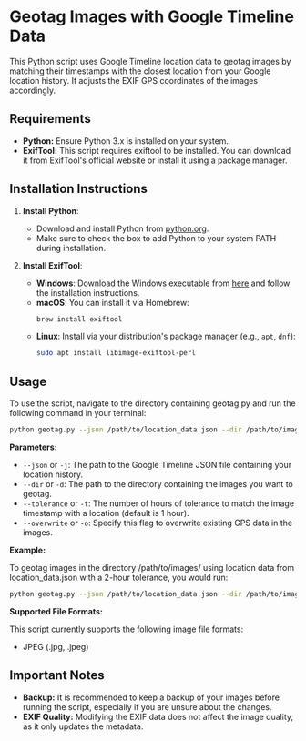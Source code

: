 # Geotag Images with Google Timeline Data

This Python script uses Google Timeline location data to geotag images by matching their timestamps with the closest location from your Google location history. It adjusts the EXIF GPS coordinates of the images accordingly.

## Requirements

- **Python:** Ensure Python 3.x is installed on your system.
- **ExifTool:** This script requires exiftool to be installed. You can download it from ExifTool's official website or install it using a package manager.
## Installation Instructions

1. **Install Python**:
   - Download and install Python from [python.org](https://www.python.org/downloads/).
   - Make sure to check the box to add Python to your system PATH during installation.

2. **Install ExifTool**:
   - **Windows**: Download the Windows executable from [here](https://exiftool.org/) and follow the installation instructions.
   - **macOS**: You can install it via Homebrew:
     ```bash
     brew install exiftool
     ```
   - **Linux**: Install via your distribution's package manager (e.g., `apt`, `dnf`):
     ```bash
     sudo apt install libimage-exiftool-perl
     ```

## Usage

To use the script, navigate to the directory containing geotag.py and run the following command in your terminal:

```bash
python geotag.py --json /path/to/location_data.json --dir /path/to/images/ [--time hours] [--overwrite]
```

**Parameters:**

- `--json` or `-j`: The path to the Google Timeline JSON file containing your location history.
- `--dir` or `-d`: The path to the directory containing the images you want to geotag.
- `--tolerance` or `-t`: The number of hours of tolerance to match the image timestamp with a location (default is 1 hour).
- `--overwrite` or `-o`: Specify this flag to overwrite existing GPS data in the images.

**Example:**

To geotag images in the directory /path/to/images/ using location data from location_data.json with a 2-hour tolerance, you would run:
```bash
python geotag.py --json /path/to/location_data.json --dir /path/to/images/ --time 2
```

**Supported File Formats:**

This script currently supports the following image file formats:

- JPEG (.jpg, .jpeg)
## Important Notes

- **Backup:** It is recommended to keep a backup of your images before running the script, especially if you are unsure about the changes.
- **EXIF Quality:** Modifying the EXIF data does not affect the image quality, as it only updates the metadata.